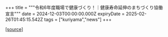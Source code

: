 +++
title = """令和6年度職場で健康づくり！｜健康寿命延伸のまちづくり協働宣言"""
date = 2024-12-03T00:00:00.000Z
expiryDate = 2025-02-26T01:45:15.542Z
tags = ["kuriyama","news"]
+++


[[source]](https://www.town.kuriyama.hokkaido.jp/soshiki/38/29667.html)

